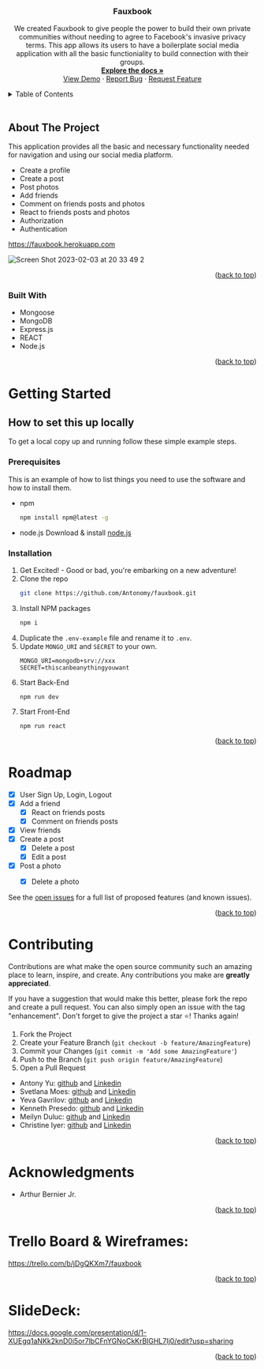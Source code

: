 <a name="readme-top"></a>

<br />
<h3 align="center">Fauxbook</h3>

  <p align="center">
    We created Fauxbook to give people the power to build their own private communities without needing to agree to Facebook's invasive privacy terms. This app allows its users to have a boilerplate social media application with all the basic functioniality to build connection with their groups.
    <br />
    <a href="https://github.com/Antonomy/fauxbook"><strong>Explore the docs »</strong></a>
    <br />
    <a href="https://github.com/Antonomy/fauxbook">View Demo</a>
    ·
    <a href="https://github.com/Antonomy/fauxbook/issues">Report Bug</a>
    ·
    <a href="https://github.com/Antonomy/fauxbook/issues">Request Feature</a>
  </p>
</div>
<details>
  <summary>Table of Contents</summary>
  <ol>
    <li>
      <a href="#about-the-project">About The Project</a>
      <ul>
        <li><a href="#built-with">Built With</a></li>
      </ul>
    </li>
    <li>
      <a href="#getting-started">Getting Started</a>
      <ul>
        <li><a href="#prerequisites">Prerequisites</a></li>
        <li><a href="#installation">Installation</a></li>
      </ul>
    </li>
    <li><a href="#roadmap">Roadmap</a></li>
    <li><a href="#contributing">Contributing</a></li>
    <li><a href="#acknowledgments">Acknowledgments</a></li>
  </ol>
</details>
<br />

## About The Project
This application provides all the basic and necessary functionality needed for navigation and using our social media platform.
- Create a profile 
- Create a post
- Post photos
- Add friends
- Comment on friends posts and photos
- React to friends posts and photos 
- Authorization
- Authentication

https://fauxbook.herokuapp.com


![Screen Shot 2023-02-03 at 20 33 49 2](https://user-images.githubusercontent.com/110072790/216775406-6da66434-4431-4f2f-9199-1ad4af6abe7b.png)

<p align="right">(<a href="#readme-top">back to top</a>)</p>

### Built With

* Mongoose
* MongoDB
* Express.js
* REACT
* Node.js

<p align="right">(<a href="#readme-top">back to top</a>)</p>


# Getting Started

## How to set this up locally
To get a local copy up and running follow these simple example steps.

### Prerequisites

This is an example of how to list things you need to use the software and how to install them.
* npm
  ```sh
  npm install npm@latest -g
  ```
* node.js
    Download & install [node.js](https://nodejs.org/en/)

### Installation

1. Get Excited! - Good or bad, you're embarking on a new adventure!
2. Clone the repo
   ```sh
   git clone https://github.com/Antonomy/fauxbook.git
   ```
3. Install NPM packages
   ```sh
   npm i
   ```
4. Duplicate the `.env-example` file and rename it to `.env`. 
5. Update `MONGO_URI` and `SECRET` to your own.
    ```
    MONGO_URI=mongodb+srv://xxx
    SECRET=thiscanbeanythingyouwant
    ```
6. Start Back-End
   ```
   npm run dev
   ```
7. Start Front-End
   ```
   npm run react
   ```


<p align="right">(<a href="#readme-top">back to top</a>)</p>

# Roadmap

- [x] User Sign Up, Login, Logout
- [x] Add a friend
    - [x] React on friends posts
    - [x] Comment on friends posts
- [x] View friends
- [x] Create a post
    - [x] Delete a post
    - [x] Edit a post
- [x] Post a photo
    - [x] Delete a photo
    

See the [open issues](https://github.com/Antonomy/fauxbook/issues) for a full list of proposed features (and known issues).

<p align="right">(<a href="#readme-top">back to top</a>)</p>


# Contributing

Contributions are what make the open source community such an amazing place to learn, inspire, and create. Any contributions you make are **greatly appreciated**.

If you have a suggestion that would make this better, please fork the repo and create a pull request. You can also simply open an issue with the tag "enhancement".
Don't forget to give the project a star ⭐! Thanks again!

1. Fork the Project
2. Create your Feature Branch (`git checkout -b feature/AmazingFeature`)
3. Commit your Changes (`git commit -m 'Add some AmazingFeature'`)
4. Push to the Branch (`git push origin feature/AmazingFeature`)
5. Open a Pull Request

- Antony Yu: [github](https://github.com/Antonomy) and [Linkedin](https://www.linkedin.com/in/antonyyu/)
- Svetlana Moes: [github](https://github.com/rouxgamine) and [Linkedin](https://www.linkedin.com/in/svetlana-moes/)
- Yeva Gavrilov: [github](https://github.com/YevaGav) and [Linkedin](https://www.linkedin.com/in/yevangelinagav/)
- Kenneth Presedo: [github](https://github.com/kennethpresedo) and [Linkedin](https://www.linkedin.com/in/kenneth-presedo/)
- Meilyn Duluc: [github](https://github.com/MeilynDuluc) and [Linkedin](https://www.linkedin.com/in/meilyn-duluc/)
- Christine Iyer: [github](https://github.com/christine-iyer) and [Linkedin](https://www.linkedin.com/in/christine-iyer-672b215a/)


<p align="right">(<a href="#readme-top">back to top</a>)</p>



# Acknowledgments

* Arthur Bernier Jr.


<p align="right">(<a href="#readme-top">back to top</a>)</p>


# Trello Board & Wireframes:

https://trello.com/b/jDgQKXm7/fauxbook


<p align="right">(<a href="#readme-top">back to top</a>)</p>

# SlideDeck:

https://docs.google.com/presentation/d/1-XUEgq1aNKk2knD0i5or7lbCFnYGNoCkKrBlGHL7Ij0/edit?usp=sharing

<p align="right">(<a href="#readme-top">back to top</a>)</p>
